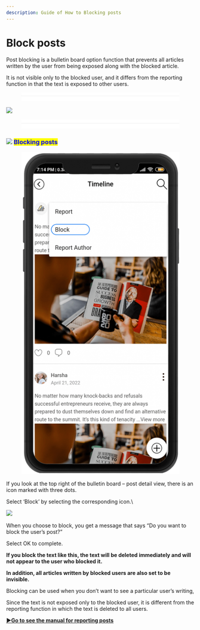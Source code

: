```yaml
---
description: Guide of How to Blocking posts
---
```


# Block posts

Post blocking is a bulletin board option function that prevents all articles written by the user from being exposed along with the blocked article.

It is not visible only to the blocked user, and it differs from the reporting function in that the text is exposed to other users.

<figure><img src="../../../.gitbook/assets/구분선 (1) (1).PNG" alt=""><figcaption></figcaption></figure>

![](https://support.swing2app.com/wp-content/uploads/2021/10/IMG-1.png)

<figure><img src="../../../.gitbook/assets/구분선 (1) (1).PNG" alt=""><figcaption></figcaption></figure>

### ![](https://wp.swing2app.co.kr/wp-content/uploads/2018/09/%EB%8B%A8%EB%9D%BD1-1.png) <mark style="color:blue;">Blocking posts</mark>

<div align="left">

<figure><img src="../../../.gitbook/assets/IMG-2-503x1024.png" alt=""><figcaption></figcaption></figure>

</div>

If you look at the top right of the bulletin board – post detail view, there is an icon marked with three dots.

Select ‘Block’ by selecting the corresponding icon.\


![](https://support.swing2app.com/wp-content/uploads/2021/10/img-3.png)

When you choose to block, you get a message that says “Do you want to block the user’s post?”

Select OK to complete.

**If you block the text like this, the text will be deleted immediately and will not appear to the user who blocked it.**&#x20;

**In addition, all articles written by blocked users are also set to be invisible.**

Blocking can be used when you don’t want to see a particular user’s writing,

Since the text is not exposed only to the blocked user, it is different from the reporting function in which the text is deleted to all users.

[**▶Go to see the manual for reporting posts**](report-post.md)
